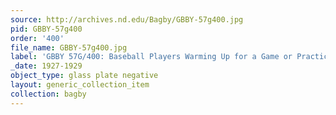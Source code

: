 ```yaml
---
source: http://archives.nd.edu/Bagby/GBBY-57g400.jpg
pid: GBBY-57g400
order: '400'
file_name: GBBY-57g400.jpg
label: 'GBBY 57G/400: Baseball Players Warming Up for a Game or Practice - c1927-1929'
_date: 1927-1929
object_type: glass plate negative
layout: generic_collection_item
collection: bagby
---
```

